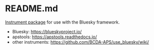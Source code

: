 # README.md

[Instrument package](https://github.com/BCDA-APS/use_bluesky/tree/master/templates) for use with the Bluesky framework.

* Bluesky: https://blueskyproject.io/
* apstools: https://apstools.readthedocs.io/
* other instruments: https://github.com/BCDA-APS/use_bluesky/wiki/
